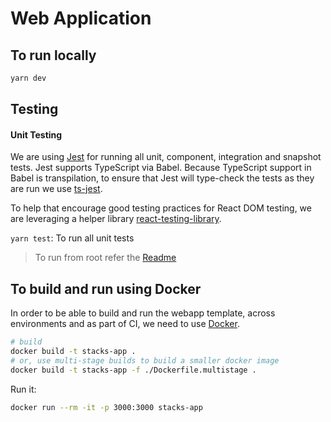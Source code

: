 # Web Application

## To run locally

```bash
yarn dev
```

## Testing 

#### Unit Testing
We are using [Jest](https://jestjs.io/) for running all unit, component, integration and snapshot tests. Jest supports TypeScript via Babel. Because TypeScript support in Babel is transpilation, to ensure that Jest will type-check the tests as they are run we use [ts-jest](https://github.com/kulshekhar/ts-jest).

To help that encourage good testing practices for React DOM testing, we are leveraging a helper library [react-testing-library](https://jestjs.io/).

`yarn test`: To run all unit tests

> To run from root refer the [Readme](../README.md)

## To build and run using Docker

In order to be able to build and run the webapp template, across environments and as part of CI, we need to use [Docker](https://docs.docker.com/install/).

```bash
# build
docker build -t stacks-app .
# or, use multi-stage builds to build a smaller docker image
docker build -t stacks-app -f ./Dockerfile.multistage .
```

Run it:

```bash
docker run --rm -it -p 3000:3000 stacks-app
```
